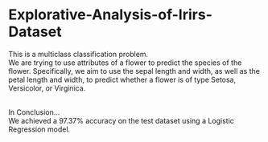 # Explorative-Analysis-of-Irirs-Dataset

This is a multiclass classification problem.<br>
We are trying to use attributes of a flower to predict the species of the flower. Specifically, we aim to use the sepal length and width, as well as the petal length and width, to predict whether a flower is of type Setosa, Versicolor, or Virginica.<br><br>

In Conclusion...<br>
We achieved a 97.37% accuracy on the test dataset using a Logistic Regression model.
